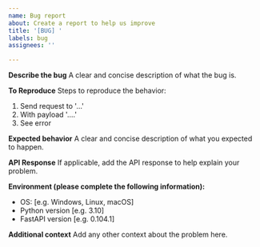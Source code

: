 ```yaml
---
name: Bug report
about: Create a report to help us improve
title: '[BUG] '
labels: bug
assignees: ''

---
```


**Describe the bug**
A clear and concise description of what the bug is.

**To Reproduce**
Steps to reproduce the behavior:
1. Send request to '...'
2. With payload '....'
3. See error

**Expected behavior**
A clear and concise description of what you expected to happen.

**API Response**
If applicable, add the API response to help explain your problem.

**Environment (please complete the following information):**
 - OS: [e.g. Windows, Linux, macOS]
 - Python version [e.g. 3.10]
 - FastAPI version [e.g. 0.104.1]

**Additional context**
Add any other context about the problem here.
